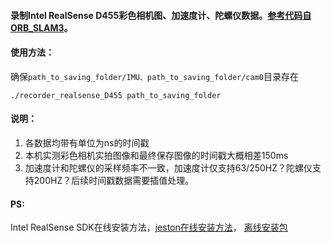 #### 录制Intel RealSense D455彩色相机图、加速度计、陀螺仪数据。[参考代码自ORB_SLAM3](https://github.com/UZ-SLAMLab/ORB_SLAM3/tree/master/Examples/Monocular/recorder_realsense_D435i.cc)。

#### 使用方法：

​	确保`path_to_saving_folder/IMU、path_to_saving_folder/cam0`目录存在

```shell
./recorder_realsense_D455 path_to_saving_folder
```



#### 说明：

1. 各数据均带有单位为ns的时间戳
2. 本机实测彩色相机实拍图像和最终保存图像的时间戳大概相差150ms
3. 加速度计和陀螺仪的采样频率不一致，加速度计仅支持63/250HZ？陀螺仪支持200HZ？后续时间戳数据需要插值处理。



#### PS:

Intel RealSense SDK在线安装方法，[jeston在线安装方法](https://github.com/IntelRealSense/librealsense/blob/master/doc/installation_jetson.md)， [离线安装包](https://download.csdn.net/download/stacowt/86904723)